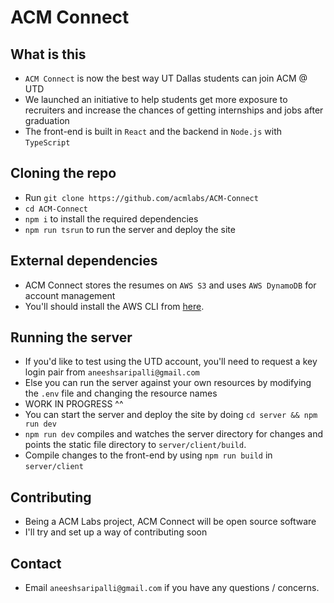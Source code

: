 # ACM Connect

## What is this

- `ACM Connect` is now the best way UT Dallas students can join ACM @ UTD
- We launched an initiative to help students get more exposure to recruiters and increase the chances of getting internships and jobs after graduation
- The front-end is built in `React` and the backend in `Node.js` with `TypeScript`

## Cloning the repo

- Run `git clone https://github.com/acmlabs/ACM-Connect`
- `cd ACM-Connect`
- `npm i` to install the required dependencies
- `npm run tsrun` to run the server and deploy the site

## External dependencies

- ACM Connect stores the resumes on `AWS S3` and uses `AWS DynamoDB` for account management
- You'll should install the AWS CLI from [here](`https://aws.amazon.com/cli/`).

## Running the server

- If you'd like to test using the UTD account, you'll need to request a key login pair from `aneeshsaripalli@gmail.com`
- Else you can run the server against your own resources by modifying the `.env` file and changing the resource names
- WORK IN PROGRESS ^^
- You can start the server and deploy the site by doing `cd server && npm run dev`
- `npm run dev` compiles and watches the server directory for changes and points the static file directory to `server/client/build`.
- Compile changes to the front-end by using `npm run build` in `server/client`

## Contributing
- Being a ACM Labs project, ACM Connect will be open source software
- I'll try and set up a way of contributing soon

## Contact
- Email `aneeshsaripalli@gmail.com` if you have any questions / concerns.
